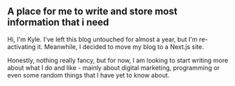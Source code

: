 ## A place for me to write and store most information that i need

Hi, I'm Kyle. I've left this blog untouched for almost a year, but I'm re-activating it. Meanwhile, I decided to move my blog to a Next.js site.

Honestly, nothing really fancy, but for now, I am looking to start writing more about what I do and like - mainly about digital marketing, programming or even some random things that I have yet to know about.
